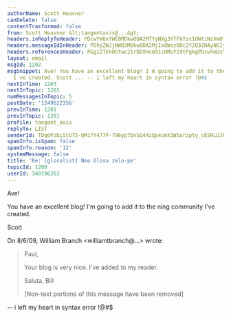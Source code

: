 ```yaml
---
authorName: Scott Heavner
canDelete: false
contentTrasformed: false
from: Scott Heavner &lt;tangentaxis@...&gt;
headers.inReplyToHeader: PDcwYmUxYWE0MDkwODA2MTYyNXg3YTFkYzc1OWtiNzVmOTJjYjNkMzYzZTczQG1haWwuZ21haWwuY29tPg==
headers.messageIdInHeader: PDhjZWJjNWQ3MDkwODA2MjIxOWszODc2Y2Q3ZHAyNGIyZGQyZmQwNGU4ZWY0QG1haWwuZ21haWwuY29tPg==
headers.referencesHeader: PGg1ZTVnOStwc21rQGVHcm91cHMuY29tPgkgPDcwYmUxYWE0MDkwODA2MTYyNXg3YTFkYzc1OWtiNzVmOTJjYjNkMzYzZTczQG1haWwuZ21haWwuY29tPg==
layout: email
msgId: 1202
msgSnippet: Ave! You have an excellent blog! I m going to add it to the ning community
  I ve created. Scott ... -- i left my heart in syntax error !@#$
nextInTime: 1203
nextInTopic: 1203
numMessagesInTopic: 5
postDate: '1249622356'
prevInTime: 1201
prevInTopic: 1201
profile: tangent_axis
replyTo: LIST
senderId: TDq0PzbLStUT5-QM17Y477P-796yp7bnSQ44zQp4umX1W1orzpty_cESRLUJOliDY_ubXW-o0wIW51Zs_fA7G7C_uMfkLHHMqiSZOw
spamInfo.isSpam: false
spamInfo.reason: '12'
systemMessage: false
title: 'Re: [glosalist] Neo Glosa zelo-pe'
topicId: 1200
userId: 340196263
---
```


Ave!

You have an excellent blog! I'm going to add it to the ning community
I've created.

Scott

On 8/6/09, William Branch <williamtbranch@...> wrote:
> Paul,
>
> Your blog is very nice. I've added to my reader.
>
> Saluta,
> Bill
>
>
> [Non-text portions of this message have been removed]
>
>


-- 
i left my heart in syntax error !@#$

